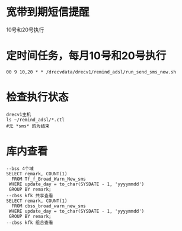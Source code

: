 # 宽带到期短信提醒
10号和20号执行

# 定时间任务，每月10号和20号执行
    00 9 10,20 * * /drecvdata/drecv1/remind_adsl/run_send_sms_new.sh

# 检查执行状态
    drecv1主机
    ls ~/remind_adsl/*.ctl
    #无 *sms* 的为结束

# 库内查看
    --bss 4个域
    SELECT remark, COUNT(1)
      FROM Tf_f_Broad_Warn_New_sms
     WHERE update_day = to_char(SYSDATE - 1, 'yyyymmdd')
     GROUP BY remark;
    --cbss kfk 共享查看
    SELECT remark, COUNT(1)
      FROM cbss_broad_warn_new_sms
     WHERE update_day = to_char(SYSDATE - 1, 'yyyymmdd')
     GROUP BY remark;
    --cbss kfk 组合查看
    